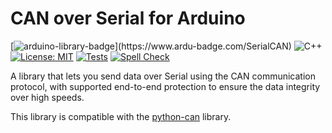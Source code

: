 # CAN over Serial for Arduino

[![arduino-library-badge](https://www.ardu-badge.com/badge/SerialCAN.svg?)](https://www.ardu-badge.com/SerialCAN)
![C++](https://img.shields.io/badge/Langauge-C++-blue.svg)
[![License: MIT](https://img.shields.io/badge/License-MIT-brightgreen.svg)](https://opensource.org/licenses/MIT)
[![Tests](https://github.com/henriksod/Arduino_CANOverSerial/actions/workflows/test_runner.yml/badge.svg)](https://github.com/henriksod/Arduino_CANOverSerial/actions/workflows/test_runner.yml)
[![Spell Check](https://github.com/henriksod/Arduino_CANOverSerial/actions/workflows/spell-check.yml/badge.svg)](https://github.com/henriksod/Arduino_CANOverSerial/actions/workflows/spell-check.yml)

A library that lets you send data over Serial using the CAN communication protocol, with supported end-to-end protection to ensure the data integrity over high speeds.

This library is compatible with the [python-can](https://github.com/hardbyte/python-can) library.
